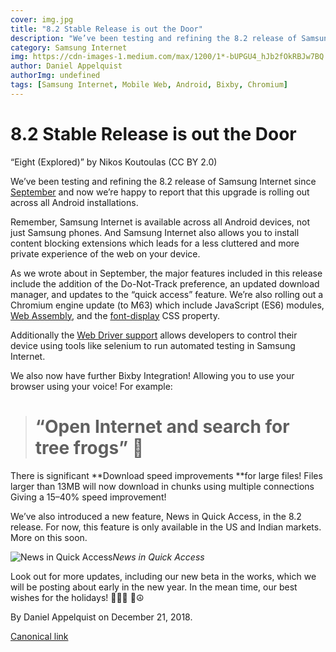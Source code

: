 ```yaml
---
cover: img.jpg
title: "8.2 Stable Release is out the Door"
description: "We’ve been testing and refining the 8.2 release of Samsung Internet since September and now we’re happy to report that this upgrade is rolling out across all Android installations."
category: Samsung Internet
img: https://cdn-images-1.medium.com/max/1200/1*-bUPGU4_hJb2fOkRBJw7BQ.jpeg
author: Daniel Appelquist
authorImg: undefined
tags: [Samsung Internet, Mobile Web, Android, Bixby, Chromium]
---
```


# 8.2 Stable Release is out the Door

“Eight (Explored)” by Nikos Koutoulas (CC BY 2.0)

We’ve been testing and refining the 8.2 release of Samsung Internet since [September](https://medium.com/samsung-internet-dev/hello-samsung-internet-8-2-beta-521e4b215fb3) and now we’re happy to report that this upgrade is rolling out across all Android installations.

Remember, Samsung Internet is available across all Android devices, not just Samsung phones. And Samsung Internet also allows you to install content blocking extensions which leads for a less cluttered and more private experience of the web on your device.

As we wrote about in September, the major features included in this release include the addition of the Do-Not-Track preference, an updated download manager, and updates to the “quick access” feature. We’re also rolling out a Chromium engine update (to M63) which include JavaScript (ES6) modules, [Web Assembly](https://developer.mozilla.org/en-US/docs/WebAssembly), and the [font-display](https://developer.mozilla.org/en-US/docs/Web/CSS/@font-face/font-display) CSS property.

Additionally the [Web Driver support](https://medium.com/samsung-internet-dev/how-to-use-webdriver-and-chromedriver-to-automate-samsung-internet-e1249814823e) allows developers to control their device using tools like selenium to run automated testing in Samsung Internet.

We also now have further Bixby Integration! Allowing you to use your browser using your voice! For example:
> # “Open Internet and search for tree frogs” 🐸

There is significant **Download speed improvements **for large files! Files larger than 13MB will now download in chunks using multiple connections Giving a 15–40% speed improvement!

We’ve also introduced a new feature, News in Quick Access, in the 8.2 release. For now, this feature is only available in the US and Indian markets. More on this soon.

![News in Quick Access](https://cdn-images-1.medium.com/max/2800/1*Oy9U4RAO0O-7aA-8Mb4sgA.png)*News in Quick Access*

Look out for more updates, including our new beta in the works, which we will be posting about early in the new year. In the mean time, our best wishes for the holidays! 🎄🕎✨ 🎁☮️



By Daniel Appelquist on December 21, 2018.

[Canonical link](https://medium.com/samsung-internet-dev/8-2-stable-release-is-out-the-door-122cba80b788)
